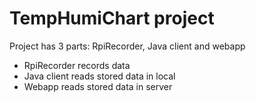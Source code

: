 # TempHumiChart project
Project has 3 parts: RpiRecorder, Java client and webapp
* RpiRecorder records data
* Java client reads stored data in local
* Webapp reads stored data in server
